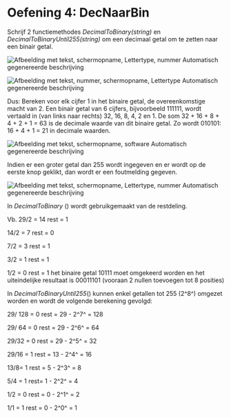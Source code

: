 # Oefening 4: DecNaarBin

Schrijf 2 functiemethodes *DecimalToBinary(string)* en
*DecimalToBinaryUntil255(string)* om een decimaal getal om te zetten
naar een binair getal.

![Afbeelding met tekst, schermopname, Lettertype, nummer Automatisch
gegenereerde
beschrijving](./media/image1.png)

![Afbeelding met tekst, nummer, schermopname, Lettertype Automatisch
gegenereerde beschrijving](./media/image2.png)

Dus: Bereken voor elk cijfer 1 in het binaire getal, de overeenkomstige
macht van 2. Een binair getal van 6 cijfers, bijvoorbeeld 111111, wordt
vertaald in (van links naar rechts) 32, 16, 8, 4, 2 en 1. De som 32 +
16 + 8 + 4 + 2 + 1 = 63 is de decimale waarde van dit binaire getal. Zo
wordt 010101: 16 + 4 + 1 = 21 in decimale waarden.

![Afbeelding met tekst, schermopname, software Automatisch gegenereerde
beschrijving](./media/image3.png)

Indien er een groter getal dan 255 wordt ingegeven en er wordt op de
eerste knop geklikt, dan wordt er een foutmelding gegeven.

![Afbeelding met tekst, schermopname, Lettertype, nummer Automatisch
gegenereerde
beschrijving](./media/image4.png)

In *DecimalToBinary* () wordt gebruikgemaakt van de restdeling.

Vb. 29/2 = 14 rest = 1

14/2 = 7 rest = 0

7/2 = 3 rest = 1

3/2 = 1 rest = 1

1/2 = 0 rest = 1 het binaire getal 10111 moet omgekeerd worden en het
uiteindelijke resultaat is 00011101 (vooraan 2 nullen toevoegen tot 8
posities)

In *DecimalToBinaryUntil255*() kunnen enkel getallen tot 255 (2^8^)
omgezet worden en wordt de volgende berekening gevolgd:

29/ 128 = 0 rest = 29 - 2^7^ = 128

29/ 64 = 0 rest = 29 - 2^6^ = 64

29/32 = 0 rest = 29 - 2^5^ = 32

29/16 = 1 rest = 13 - 2^4^ = 16

13/8= 1 rest = 5 - 2^3^ = 8

5/4 = 1 rest= 1 - 2^2^ = 4

1/2 = 0 rest = 0 - 2^1^ = 2

1/1 = 1 rest = 0 - 2^0^ = 1
